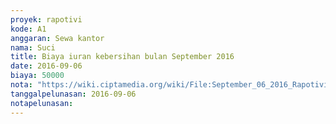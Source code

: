 ```yaml
---
proyek: rapotivi
kode: A1
anggaran: Sewa kantor
nama: Suci
title: Biaya iuran kebersihan bulan September 2016
date: 2016-09-06
biaya: 50000
nota: "https://wiki.ciptamedia.org/wiki/File:September_06_2016_Rapotivi_A1_Iuran_kebersihan_bulan_September.jpg"
tanggalpelunasan: 2016-09-06
notapelunasan:
---
```

